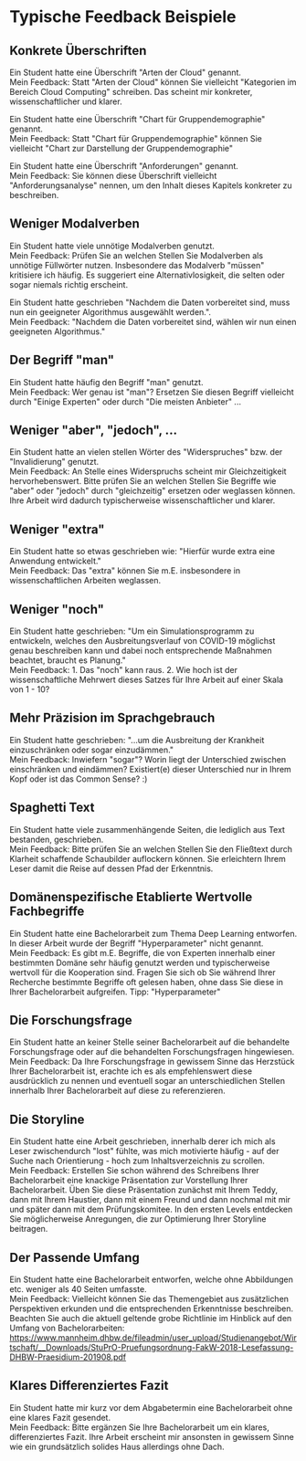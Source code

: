 # Typische Feedback Beispiele

## Konkrete Überschriften
Ein Student hatte eine Überschrift "Arten der Cloud" genannt.   
Mein Feedback: Statt "Arten der Cloud" können Sie vielleicht "Kategorien im Bereich Cloud Computing" schreiben. Das scheint mir konkreter, wissenschaftlicher und klarer.

Ein Student hatte eine Überschrift "Chart für Gruppendemographie" genannt.   
Mein Feedback: Statt "Chart für Gruppendemographie" können Sie vielleicht "Chart zur Darstellung der Gruppendemographie"

Ein Student hatte eine Überschrift "Anforderungen" genannt.    
Mein Feedback: Sie können diese Überschrift vielleicht "Anforderungsanalyse" nennen, um den Inhalt dieses Kapitels konkreter zu beschreiben.


## Weniger Modalverben
Ein Student hatte viele unnötige Modalverben genutzt.   
Mein Feedback: Prüfen Sie an welchen Stellen Sie Modalverben als unnötige Füllwörter nutzen. Insbesondere das Modalverb "müssen" kritisiere ich häufig. Es suggeriert eine Alternativlosigkeit, die selten oder sogar niemals richtig erscheint. 

Ein Student hatte geschrieben "Nachdem die Daten vorbereitet sind, muss nun ein geeigneter Algorithmus ausgewählt werden.".   
Mein Feedback: "Nachdem die Daten vorbereitet sind, wählen wir nun einen geeigneten Algorithmus."

## Der Begriff "man"
Ein Student hatte häufig den Begriff "man" genutzt.  
Mein Feedback: Wer genau ist "man"? Ersetzen Sie diesen Begriff vielleicht durch "Einige Experten" oder durch "Die meisten Anbieter" ...  

## Weniger "aber", "jedoch", ...  
Ein Student hatte an vielen stellen Wörter des "Widerspruches" bzw. der "Invalidierung" genutzt.   
Mein Feedback: An Stelle eines Widerspruchs scheint mir Gleichzeitigkeit hervorhebenswert. Bitte prüfen Sie an welchen Stellen Sie Begriffe wie "aber" oder "jedoch" durch "gleichzeitig" ersetzen oder weglassen können. Ihre Arbeit wird dadurch typischerweise wissenschaftlicher und klarer.

## Weniger "extra"
Ein Student hatte so etwas geschrieben wie: "Hierfür wurde extra eine Anwendung entwickelt."    
Mein Feedback: Das "extra" können Sie m.E. insbesondere in wissenschaftlichen Arbeiten weglassen.

## Weniger "noch"
Ein Student hatte geschrieben: "Um ein Simulationsprogramm zu entwickeln, welches den Ausbreitungsverlauf von COVID-19 möglichst genau beschreiben kann und dabei noch entsprechende Maßnahmen beachtet, braucht es Planung."    
Mein Feedback: 1. Das "noch" kann raus. 2. Wie hoch ist der wissenschaftliche Mehrwert dieses Satzes für Ihre Arbeit auf einer Skala von 1 - 10?

## Mehr Präzision im Sprachgebrauch
Ein Student hatte geschrieben: "...um die Ausbreitung der Krankheit einzuschränken oder sogar einzudämmen."   
Mein Feedback: Inwiefern "sogar"? Worin liegt der Unterschied zwischen einschränken und eindämmen? Existiert(e) dieser Unterschied nur in Ihrem Kopf oder ist das Common Sense? :) 

## Spaghetti Text
Ein Student hatte viele zusammenhängende Seiten, die lediglich aus Text bestanden, geschrieben.  
Mein Feedback: Bitte prüfen Sie an welchen Stellen Sie den Fließtext durch Klarheit schaffende Schaubilder auflockern können. Sie erleichtern Ihrem Leser damit die Reise auf dessen Pfad der Erkenntnis.

## Domänenspezifische Etablierte Wertvolle Fachbegriffe
Ein Student hatte eine Bachelorarbeit zum Thema Deep Learning entworfen. In dieser Arbeit wurde der Begriff "Hyperparameter" nicht genannt.   
Mein Feedback: Es gibt m.E. Begriffe, die von Experten innerhalb einer bestimmten Domäne sehr häufig genutzt werden und typischerweise wertvoll für die Kooperation sind. Fragen Sie sich ob Sie während Ihrer Recherche bestimmte Begriffe oft gelesen haben, ohne dass Sie diese in Ihrer Bachelorarbeit aufgreifen. Tipp: "Hyperparameter"

## Die Forschungsfrage
Ein Student hatte an keiner Stelle seiner Bachelorarbeit auf die behandelte Forschungsfrage oder auf die behandelten Forschungsfragen hingewiesen.  
Mein Feedback: Da Ihre Forschungsfrage in gewissem Sinne das Herzstück Ihrer Bachelorarbeit ist, erachte ich es als empfehlenswert diese ausdrücklich zu nennen und eventuell sogar an unterschiedlichen Stellen innerhalb Ihrer Bachelorarbeit auf diese zu referenzieren.


## Die Storyline
Ein Student hatte eine Arbeit geschrieben, innerhalb derer ich mich als Leser zwischendurch "lost" fühlte, was mich motivierte häufig - auf der Suche nach Orientierung - hoch zum Inhaltsverzeichnis zu scrollen.  
Mein Feedback: Erstellen Sie schon während des Schreibens Ihrer Bachelorarbeit eine knackige Präsentation zur Vorstellung Ihrer Bachelorarbeit. Üben Sie diese Präsentation zunächst mit Ihrem Teddy, dann mit Ihrem Haustier, dann mit einem Freund und dann nochmal mit mir und später dann mit dem Prüfungskomitee. In den ersten Levels entdecken Sie möglicherweise Anregungen, die zur Optimierung Ihrer Storyline beitragen.  

## Der Passende Umfang
Ein Student hatte eine Bachelorarbeit entworfen, welche ohne Abbildungen etc. weniger als 40 Seiten umfasste.  
Mein Feedback: Vielleicht können Sie das Themengebiet aus zusätzlichen Perspektiven erkunden und die entsprechenden Erkenntnisse beschreiben. Beachten Sie auch die aktuell geltende grobe Richtlinie im Hinblick auf den Umfang von Bachelorarbeiten: https://www.mannheim.dhbw.de/fileadmin/user_upload/Studienangebot/Wirtschaft/__Downloads/StuPrO-Pruefungsordnung-FakW-2018-Lesefassung-DHBW-Praesidium-201908.pdf

## Klares Differenziertes Fazit
Ein Student hatte mir kurz vor dem Abgabetermin eine Bachelorarbeit ohne eine klares Fazit gesendet.   
Mein Feedback: Bitte ergänzen Sie Ihre Bachelorarbeit um ein klares, differenziertes Fazit. Ihre Arbeit erscheint mir ansonsten in gewissem Sinne wie ein grundsätzlich solides Haus allerdings ohne Dach.  


